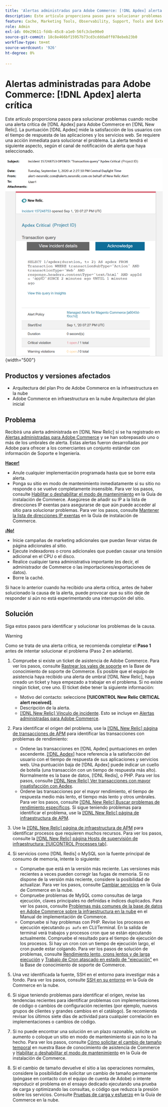 ```yaml
---
title: 'Alertas administradas para Adobe Commerce: [!DNL Apdex] alerta crítica'
description: Este artículo proporciona pasos para solucionar problemas cuando recibe una alerta crítica  [!DNL Apdex] para Adobe Commerce en [!DNL New Relic]. The [!DNL Apdex] score que mide la satisfacción de los usuarios con el tiempo de respuesta de las aplicaciones y los servicios web. Se requiere una acción inmediata para solucionar el problema.
feature: Cache, Marketing Tools, Observability, Support, Tools and External Services
role: Admin
exl-id: 00e29611-fd4b-45c8-a1e0-56fc3cbe90e0
source-git-commit: 18c8e466bf15957b73cd3cddda8ff078ebeb23b0
workflow-type: tm+mt
source-wordcount: '926'
ht-degree: 0%

---
```


# Alertas administradas para Adobe Commerce: [!DNL Apdex] alerta crítica

Este artículo proporciona pasos para solucionar problemas cuando recibe una alerta crítica de [!DNL Apdex] para Adobe Commerce en [!DNL New Relic]. La puntuación [!DNL Apdex] mide la satisfacción de los usuarios con el tiempo de respuesta de las aplicaciones y los servicios web. Se requiere una acción inmediata para solucionar el problema. La alerta tendrá el siguiente aspecto, según el canal de notificación de alerta que haya seleccionado.

![alerta crítica de apdex](../../assets/managed-alerts/apdex-critical-magento-managed.png){width="500"}

## Productos y versiones afectados

* Arquitectura del plan Pro de Adobe Commerce en la infraestructura en la nube
* Adobe Commerce en infraestructura en la nube Arquitectura del plan inicial

## Problema

Recibirá una alerta administrada en [!DNL New Relic] si se ha registrado en [Alertas administradas para Adobe Commerce](managed-alerts-for-magento-commerce.md) y se han sobrepasado uno o más de los umbrales de alerta. Estas alertas fueron desarrolladas por Adobe para ofrecer a los comerciantes un conjunto estándar con información de Soporte e Ingeniería.

<u> **Hacer!** </u>

* Anule cualquier implementación programada hasta que se borre esta alerta.
* Ponga su sitio en modo de mantenimiento inmediatamente si su sitio no responde o se vuelve completamente insensible. Para ver los pasos, consulte [Habilitar o deshabilitar el modo de mantenimiento](https://experienceleague.adobe.com/en/docs/commerce-operations/installation-guide/tutorials/maintenance-mode) en la Guía de instalación de Commerce. Asegúrese de añadir su IP a la lista de direcciones IP exentas para asegurarse de que aún puede acceder al sitio para solucionar problemas. Para ver los pasos, consulte [Mantener la lista de direcciones IP exentas](https://experienceleague.adobe.com/en/docs/commerce-operations/installation-guide/tutorials/maintenance-mode#maintain-the-list-of-exempt-ip-addresses) en la Guía de instalación de Commerce.

<u>**¡No!**</u>

* Inicie campañas de marketing adicionales que puedan llevar vistas de página adicionales al sitio.
* Ejecute indexadores o crons adicionales que puedan causar una tensión adicional en el CPU o el disco.
* Realice cualquier tarea administrativa importante (es decir, el administrador de Commerce o las importaciones/exportaciones de datos).
* Borre la caché.

Si hace lo anterior cuando ha recibido una alerta crítica, antes de haber solucionado la causa de la alerta, puede provocar que su sitio deje de responder si aún no está experimentando una interrupción del sitio.

## Solución

Siga estos pasos para identificar y solucionar los problemas de la causa.

>[!WARNING]
>
>Como se trata de una alerta crítica, se recomienda completar el **Paso 1** antes de intentar solucionar el problema (Paso 2 en adelante).

1. Compruebe si existe un ticket de asistencia de Adobe Commerce. Para ver los pasos, consulte [Rastrear los vales de soporte](https://experienceleague.adobe.com/en/docs/commerce-knowledge-base/kb/help-center-guide/magento-help-center-user-guide#track-support-case) en la Base de conocimiento de soporte de Commerce. Es posible que el equipo de asistencia haya recibido una alerta de umbral [!DNL New Relic], haya creado un ticket y haya empezado a trabajar en el problema. Si no existe ningún ticket, cree uno. El ticket debe tener la siguiente información:
   * Motivo del contacto: seleccione **[!UICONTROL New Relic CRITICAL alert received]**.
   * Descripción de la alerta.
   * [[!DNL New Relic] Vínculo de incidente](https://docs.newrelic.com/docs/alerts-applied-intelligence/new-relic-alerts/alert-incidents/view-violation-event-details-incidents). Esto se incluye en [Alertas administradas para Adobe Commerce](managed-alerts-for-magento-commerce.md).
1. Para identificar el origen del problema, use la [[!DNL New Relic] página de transacciones de APM](https://docs.newrelic.com/docs/apm/applications-menu/monitoring/transactions-page-find-specific-performance-problems) para identificar las transacciones con problemas de rendimiento:
   * Ordene las transacciones en [!DNL Apdex] puntuaciones en orden ascendente. [[!DNL Apdex]](https://docs.newrelic.com/docs/apm/new-relic-apm/apdex/apdex-measure-user-satisfaction) hace referencia a la satisfacción del usuario con el tiempo de respuesta de sus aplicaciones y servicios web. Una puntuación baja de [!DNL Apdex] puede indicar un cuello de botella (una transacción con un tiempo de respuesta más alto). Normalmente es la base de datos, [!DNL Redis], o PHP. Para ver los pasos, consulte [[!DNL New Relic] Ver transacciones con mayor insatisfacción con Apdex](https://docs.newrelic.com/docs/apm/new-relic-apm/apdex/apdex-measure-user-satisfaction/#dissatisfaction).
   * Ordene las transacciones por el mayor rendimiento, el tiempo de respuesta medio más lento, el tiempo más lento y otros umbrales. Para ver los pasos, consulte [[!DNL New Relic] Buscar problemas de rendimiento específicos](https://docs.newrelic.com/docs/apm/applications-menu/monitoring/transactions-page-find-specific-performance-problems). Si sigue teniendo problemas para identificar el problema, use la [[!DNL New Relic] página de infraestructura de APM](https://docs.newrelic.com/docs/infrastructure/infrastructure-ui-pages/infra-hosts-ui-page/).
1. Use la [[!DNL New Relic] página de infraestructura de APM](https://docs.newrelic.com/docs/infrastructure/infrastructure-ui-pages/infra-hosts-ui-page/) para identificar procesos que requieren muchos recursos. Para ver los pasos, consulte la [[!DNL New Relic] página Hosts de supervisión de infraestructura: [!UICONTROL Processes tab]](https://docs.newrelic.com/docs/infrastructure/infrastructure-ui-pages/infra-hosts-ui-page/#processes).
1. Si servicios como [!DNL Redis] o MySQL son la fuente principal de consumo de memoria, intente lo siguiente:
   * Compruebe que está en la versión más reciente. Las versiones más recientes a veces pueden corregir las fugas de memoria. Si no dispone de la versión más reciente, considere la posibilidad de actualizar. Para ver los pasos, consulte [Cambiar servicios](https://experienceleague.adobe.com/docs/commerce-cloud-service/user-guide/configure/service/services-yaml.html) en la Guía de Commerce en la nube.
   * Compruebe problemas de MySQL como consultas de larga ejecución, claves principales no definidas e índices duplicados. Para ver los pasos, consulte [Problemas más comunes de la base de datos en Adobe Commerce sobre la infraestructura en la nube](https://experienceleague.adobe.com/docs/commerce-operations/implementation-playbook/best-practices/maintenance/resolve-database-performance-issues.html) en el Manual de implementación de Commerce.
   * Compruebe si hay problemas con PHP. Revise los procesos en ejecución ejecutando `ps aufx` en CLI/Terminal. En la salida de terminal verá trabajos y procesos cron que se están ejecutando actualmente. Compruebe el resultado para el tiempo de ejecución de los procesos. Si hay un cron con un tiempo de ejecución largo, el cron puede estar colgando. Para ver los pasos de solución de problemas, consulte [Rendimiento lento, crons lentos y de larga ejecución](https://experienceleague.adobe.com/en/docs/commerce-knowledge-base/kb/troubleshooting/miscellaneous/slow-performance-slow-and-long-running-crons) y [Trabajo de Cron atascado en estado de &quot;ejecución&quot;](https://experienceleague.adobe.com/en/docs/commerce-knowledge-base/kb/troubleshooting/miscellaneous/cron-job-is-stuck-in-running-status) en la Base de conocimiento de soporte de Commerce.

1. Una vez identificada la fuente, SSH en el entorno para investigar más a fondo. Para ver los pasos, consulte [SSH en su entorno](https://experienceleague.adobe.com/en/docs/commerce-cloud-service/user-guide/develop/secure-connections#ssh) en la Guía de Commerce en la nube.
1. Si sigue teniendo problemas para identificar el origen, revise las tendencias recientes para identificar problemas con implementaciones de código o cambios de configuración recientes (por ejemplo, nuevos grupos de clientes y grandes cambios en el catálogo). Se recomienda revisar los últimos siete días de actividad para cualquier correlación en implementaciones o cambios de código.
1. Si no puede encontrar una solución en un plazo razonable, solicite un aumento o coloque un sitio en modo de mantenimiento si aún no lo ha hecho. Para ver los pasos, consulte [Cómo solicitar el cambio de tamaño temporal](https://experienceleague.adobe.com/en/docs/commerce-knowledge-base/kb/how-to/how-to-request-temporary-magento-upsize) en nuestra Base de conocimiento de asistencia de Commerce y [Habilitar o deshabilitar el modo de mantenimiento](https://experienceleague.adobe.com/en/docs/commerce-operations/installation-guide/tutorials/maintenance-mode) en la Guía de instalación de Commerce.
1. Si el cambio de tamaño devuelve el sitio a las operaciones normales, considere la posibilidad de solicitar un cambio de tamaño permanente (póngase en contacto con el equipo de cuenta de Adobe) o intente reproducir el problema en el ensayo dedicado ejecutando una prueba de carga y optimizando las consultas, o código que reduzca la presión sobre los servicios. Consulte [Pruebas de carga y esfuerzo](https://experienceleague.adobe.com/en/docs/commerce-cloud-service/user-guide/develop/test/staging-and-production#load-and-stress-testing) en la Guía de Commerce en la nube.
